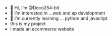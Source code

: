 - 👋 Hi, I’m @Deco254-bit
- 👀 I’m interested in ...web and ap development
- 🌱 I’m currently learning ... python and javacript
- this is my project 
- I made an ecommerce website
